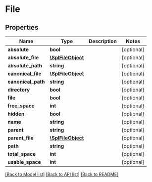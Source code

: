 # File

## Properties
Name | Type | Description | Notes
------------ | ------------- | ------------- | -------------
**absolute** | **bool** |  | [optional] 
**absolute_file** | [**\SplFileObject**](\SplFileObject.md) |  | [optional] 
**absolute_path** | **string** |  | [optional] 
**canonical_file** | [**\SplFileObject**](\SplFileObject.md) |  | [optional] 
**canonical_path** | **string** |  | [optional] 
**directory** | **bool** |  | [optional] 
**file** | **bool** |  | [optional] 
**free_space** | **int** |  | [optional] 
**hidden** | **bool** |  | [optional] 
**name** | **string** |  | [optional] 
**parent** | **string** |  | [optional] 
**parent_file** | [**\SplFileObject**](\SplFileObject.md) |  | [optional] 
**path** | **string** |  | [optional] 
**total_space** | **int** |  | [optional] 
**usable_space** | **int** |  | [optional] 

[[Back to Model list]](../README.md#documentation-for-models) [[Back to API list]](../README.md#documentation-for-api-endpoints) [[Back to README]](../README.md)


